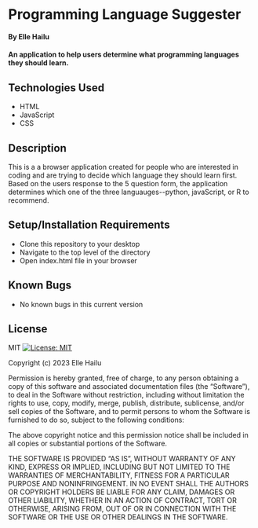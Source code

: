 # Programming Language Suggester

#### By Elle Hailu

#### An application to help users determine what programming languages they should learn.

## Technologies Used

- HTML
- JavaScript
- CSS

## Description

This is a a browser application created for people who are interested in coding and are trying to decide which language they should learn first. Based on the users response to the 5 question form, the application determines which one of the three languauges--python, javaScript, or R to recommend.

## Setup/Installation Requirements

- Clone this repository to your desktop
- Navigate to the top level of the directory
- Open index.html file in your browser

## Known Bugs

- No known bugs in this current version

## License

MIT
[![License: MIT](https://img.shields.io/badge/License-MIT-yellow.svg)](https://opensource.org/licenses/MIT)

Copyright (c) 2023 Elle Hailu

Permission is hereby granted, free of charge, to any person obtaining a copy of this software and associated documentation files (the “Software”), to deal in the Software without restriction, including without limitation the rights to use, copy, modify, merge, publish, distribute, sublicense, and/or sell copies of the Software, and to permit persons to whom the Software is furnished to do so, subject to the following conditions:

The above copyright notice and this permission notice shall be included in all copies or substantial portions of the Software.

THE SOFTWARE IS PROVIDED “AS IS”, WITHOUT WARRANTY OF ANY KIND, EXPRESS OR IMPLIED, INCLUDING BUT NOT LIMITED TO THE WARRANTIES OF MERCHANTABILITY, FITNESS FOR A PARTICULAR PURPOSE AND NONINFRINGEMENT. IN NO EVENT SHALL THE AUTHORS OR COPYRIGHT HOLDERS BE LIABLE FOR ANY CLAIM, DAMAGES OR OTHER LIABILITY, WHETHER IN AN ACTION OF CONTRACT, TORT OR OTHERWISE, ARISING FROM, OUT OF OR IN CONNECTION WITH THE SOFTWARE OR THE USE OR OTHER DEALINGS IN THE SOFTWARE.
